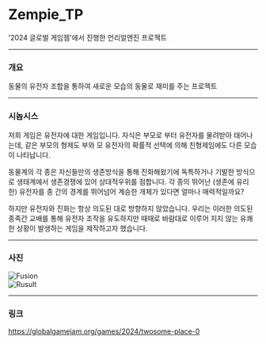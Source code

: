 # Zempie_TP

'2024 글로벌 게임젬'에서 진행한 언리얼엔진 프로젝트

---
### 개요  
동물의 유전자 조합을 통하여 새로운 모습의 동물로 재미를 주는 프로젝트  

---
### 시놉시스  

저희 게임은 유전자에 대한 게임입니다.
자식은 부모로 부터 유전자를 물려받아 태어나는데, 같은 부모의 형제도 부와 모 유전자의 확률적 선택에 의해 친형제임에도 다른 모습이 나타납니다.

동물계의 각 종은 자신들만의 생존방식을 통해 진화해왔기에 독특하거나 기발한 방식으로 생태계에서 생존경쟁에 있어 상대적우위를 점합니다. 각 종의 뛰어난 (생존에 유리한) 유전자를 종 간의 경계를 뛰어넘어 계승한 개체가 있다면 얼마나 매력적일까요?

하지만 유전자와 진화는 항상 의도된 대로 방향하지 않았습니다. 우리는 이러한 의도된 종족간 교배를 통해 유전자 조작을 유도하지만 때때로 바람대로 이루어 지지 않는 유쾌한 상황이 발생하는 게임을 제작하고자 했습니다.

---
### 사진  

![Fusion](https://github.com/leejimin3/Zempie_TP/assets/86705754/1472fd3b-ad33-4830-9ba9-816862377a37)  
![Rusult](https://github.com/leejimin3/Zempie_TP/assets/86705754/0dcda83e-16ac-4ed1-bf2f-43a77bb66f53)  

---
### 링크

https://globalgamejam.org/games/2024/twosome-place-0  
